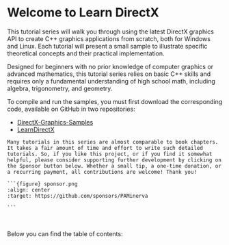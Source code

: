 # Welcome to Learn DirectX

This tutorial series will walk you through using the latest DirectX graphics API to create C++ graphics applications from scratch, both for Windows and Linux. Each tutorial will present a small sample to illustrate specific theoretical concepts and their practical implementation.

Designed for beginners with no prior knowledge of computer graphics or advanced mathematics, this tutorial series relies on basic C++ skills and requires only a fundamental understanding of high school math, including algebra, trigonometry, and geometry.

To compile and run the samples, you must first download the corresponding code, available on GitHub in two repositories: 

- <a href="https://github.com/microsoft/DirectX-Graphics-Samples" target="_blank">DirectX-Graphics-Samples</a> 
- <a href="https://github.com/PAMinerva/LearnDirectX" target="_blank">LearnDirectX</a>

````{admonition} Support this project
Many tutorials in this series are almost comparable to book chapters. It takes a fair amount of time and effort to write such detailed tutorials. So, if you like this project, or if you find it somewhat helpful, please consider supporting further development by clicking on the Sponsor button below. Whether a small tip, a one-time donation, or a recurring payment, all contributions are welcome! Thank you!

```{figure} sponsor.png
:align: center
:target: https://github.com/sponsors/PAMinerva

```
````

<br>

Below you can find the table of contents:

```{tableofcontents}
```